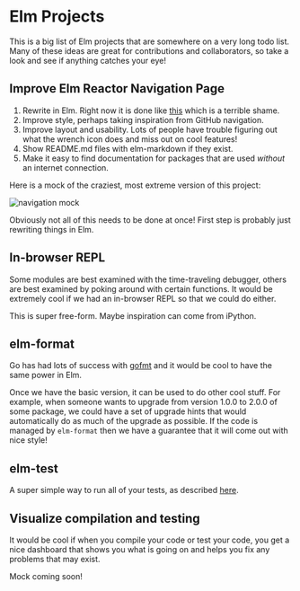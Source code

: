 # Elm Projects

This is a big list of Elm projects that are somewhere on a very long todo list.
Many of these ideas are great for contributions and collaborators, so take a
look and see if anything catches your eye!

## Improve Elm Reactor Navigation Page

  1. Rewrite in Elm. Right now it is done like [this](https://github.com/elm-lang/elm-reactor/blob/master/backend/Index.hs) which is a terrible shame.
  2. Improve style, perhaps taking inspiration from GitHub navigation.
  3. Improve layout and usability. Lots of people have trouble figuring out what the wrench icon does and miss out on cool features!
  4. Show README.md files with elm-markdown if they exist.
  5. Make it easy to find documentation for packages that are used *without* an internet connection.

Here is a mock of the craziest, most extreme version of this project:

![navigation mock](https://raw.githubusercontent.com/elm-lang/projects/master/elm-reactor-navigation/mock.png)

Obviously not all of this needs to be done at once! First step is probably just rewriting things in Elm.


## In-browser REPL

Some modules are best examined with the time-traveling debugger, others are best examined by poking around with certain functions. It would be extremely cool if we had an in-browser REPL so that we could do either.

This is super free-form. Maybe inspiration can come from iPython.

## elm-format

Go has had lots of success with [gofmt](http://blog.golang.org/go-fmt-your-code) and it would be cool to have the same power in Elm.

Once we have the basic version, it can be used to do other cool stuff. For example, when someone wants to upgrade from version 1.0.0 to 2.0.0 of some package, we could have a set of upgrade hints that would automatically do as much of the upgrade as possible. If the code is managed by `elm-format` then we have a guarantee that it will come out with nice style!

## elm-test

A super simple way to run all of your tests, as described [here](https://groups.google.com/forum/#!topic/elm-dev/-oC1b4KuELA).

## Visualize compilation and testing

It would be cool if when you compile your code or test your code, you get a nice dashboard that shows you what is going on and helps you fix any problems that may exist.

Mock coming soon!